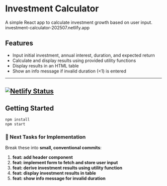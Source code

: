 # Investment Calculator

A simple React app to calculate investment growth based on user input. 
investment-calculator-202507.netlify.app 

## Features

- Input initial investment, annual interest, duration, and expected return
- Calculate and display results using provided utility functions
- Display results in an HTML table
- Show an info message if invalid duration (<1) is entered

----
  [![Netlify Status](https://api.netlify.com/api/v1/badges/41f61e71-77a7-4a97-a841-1138b4099b25/deploy-status)](https://app.netlify.com/projects/investment-calculator-202507/deploys)
----

## Getting Started

```bash
npm install
npm start
``` 

### 🔧 Next Tasks for Implementation 

Break these into **small, conventional commits**:

1. **feat: add header component**
2. **feat: implement form to fetch and store user input**
3. **feat: derive investment results using utility function**
4. **feat: display investment results in table**
5. **feat: show info message for invalid duration**
